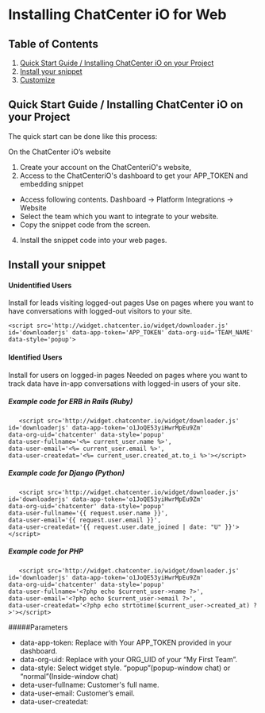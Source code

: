 # Installing ChatCenter iO for Web
## Table of Contents
1. [Quick Start Guide / Installing ChatCenter iO on your Project](#quickstart)
2. [Install your snippet](#install)
3. [Customize](#customize)

## Quick Start Guide / Installing ChatCenter iO on your Project<a name="quickstart"></a>

The quick start can be done like this process:

On the ChatCenter iO’s website

1. Create your account on the ChatCenteriO's website,
2. Access to the ChatCenteriO's dashboard to get your APP_TOKEN and embedding snippet 
 * Access following contents. Dashboard -> Platform Integrations -> Website
 * Select the team which you want to integrate to your website.
 * Copy the snippet code from the screen.

4. Install the snippet code into your web pages.

## Install your snippet<a name="install"></a>

#### Unidentified Users
Install for leads visiting logged-out pages
Use on pages where you want to have conversations with logged-out visitors to your site.
    
	<script src='http://widget.chatcenter.io/widget/downloader.js'  id='downloaderjs' data-app-token='APP_TOKEN' data-org-uid='TEAM_NAME' data-style='popup'>
</script> 

#### Identified Users
Install for users on logged-in pages
Needed on pages where you want to track data  have in-app conversations with logged-in users of your site.

##### Example code for ERB in Rails (Ruby)


       <script src='http://widget.chatcenter.io/widget/downloader.js'  id='downloaderjs' data-app-token='o1JoQE53yiHwrMpEu9Zm' 
	data-org-uid='chatcenter' data-style='popup' 
	data-user-fullname='<%= current_user.name %>',
	data-user-email='<%= current_user.email %>',
	data-user-createdat='<%= current_user.created_at.to_i %>'></script>
	
##### Example code for Django (Python)

       <script src='http://widget.chatcenter.io/widget/downloader.js'  id='downloaderjs' data-app-token='o1JoQE53yiHwrMpEu9Zm' 
	data-org-uid='chatcenter' data-style='popup' 
	data-user-fullname='{{ request.user.name }}',
	data-user-email='{{ request.user.email }}',
	data-user-createdat='{{ request.user.date_joined | date: "U" }}'></script>
	
##### Example code for PHP

       <script src='http://widget.chatcenter.io/widget/downloader.js'  id='downloaderjs' data-app-token='o1JoQE53yiHwrMpEu9Zm' 
	data-org-uid='chatcenter' data-style='popup' 
	data-user-fullname='<?php echo $current_user->name ?>',
	data-user-email='<?php echo $current_user->email ?>',
	data-user-createdat='<?php echo strtotime($current_user->created_at) ?>'></script>

#####Parameters

* data-app-token: Replace with Your APP_TOKEN provided in your dashboard.
* data-org-uid: Replace with your ORG_UID of your “My First Team”.
* data-style: Select widget style. “popup”(popup-window chat) or “normal”(Inside-window chat)
* deta-user-fullname: Customer's full name.
* data-user-email: Customer’s email.
* data-user-createdat: 

